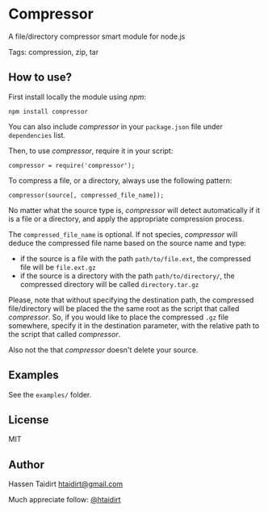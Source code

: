# Compressor

A file/directory compressor smart module for node.js

Tags: compression, zip, tar

## How to use?

First install locally the module using _npm_:

    npm install compressor
    
You can also include _compressor_ in your `package.json` file under `dependencies` list.

Then, to use _compressor_, require it in your script:

    compressor = require('compressor');
    
To compress a file, or a directory, always use the following pattern:

    compressor(source[, compressed_file_name]);
    
No matter what the source type is, _compressor_ will detect automatically if it is a file or a directory, and apply the appropriate compression process.

The `compressed_file_name` is optional. If not species, _compressor_ will deduce the compressed file name based on the source name and type:

- if the source is a file with the path `path/to/file.ext`, the compressed file will be `file.ext.gz`
- if the source is a directory with the path `path/to/directory/`, the compressed directory will be called `directory.tar.gz`

Please, note that without specifying the destination path, the compressed file/directory will be placed the the same root as the script that called _compressor_. So, if you would like to place the compressed `.gz` file somewhere, specify it in the destination parameter, with the relative path to the script that called _compressor_.

Also not the that _compressor_ doesn't delete your source.

## Examples

See the `examples/` folder.

## License

MIT

## Author

Hassen Taidirt <htaidirt@gmail.com>

Much appreciate follow: [@htaidirt](http://twitter.com/htaidirt)


